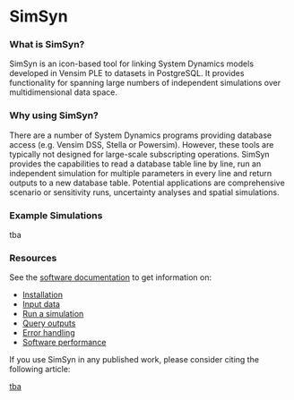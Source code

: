 # SimSyn

### What is SimSyn?

SimSyn is an icon-based tool for linking System Dynamics models developed in Vensim PLE to datasets in PostgreSQL. It provides functionality for spanning large numbers of independent simulations over multidimensional data space. 

### Why using SimSyn?

There are a number of System Dynamics programs providing database access (e.g. Vensim DSS, Stella or Powersim). However, these tools are typically not designed for large-scale subscripting operations. SimSyn provides the capabilities to read a database table line by line, run an independent simulation for multiple parameters in every line and return outputs to a new database table. Potential applications are comprehensive scenario or sensitivity runs, uncertainty analyses and spatial simulations.

### Example Simulations

tba

### Resources

See the [software documentation](https://github.com/simsynser/SimSyn/wiki) to get information on:

 * [Installation](https://github.com/simsynser/SimSyn/wiki/Installation)
 * [Input data](https://github.com/simsynser/SimSyn/wiki/Input-data)
 * [Run a simulation](https://github.com/simsynser/SimSyn/wiki/Run-a-simulation)
 * [Query outputs](https://github.com/simsynser/SimSyn/wiki/Query-outputs)
 * [Error handling](https://github.com/simsynser/SimSyn/wiki/Error-handling)
 * [Software performance](https://github.com/simsynser/SimSyn/wiki/Software-performance)
 

If you use SimSyn in any published work, please consider citing the following article:

[tba](https://github.com/simsynser/SimSyn/wiki/References)

 
